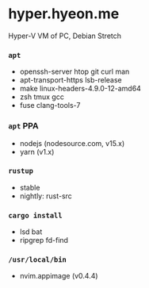 hyper.hyeon.me
========
Hyper-V VM of PC, Debian Stretch

### `apt`
- openssh-server htop git curl man
- apt-transport-https lsb-release
- make linux-headers-4.9.0-12-amd64
- zsh tmux gcc
- fuse clang-tools-7

### `apt` PPA
- nodejs (nodesource.com, v15.x)
- yarn (v1.x)

### `rustup`
- stable
- nightly: rust-src

### `cargo install`
- lsd bat
- ripgrep fd-find

### `/usr/local/bin`
- nvim.appimage (v0.4.4)
